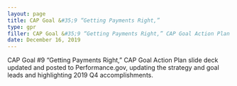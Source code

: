 ```yaml
---
layout: page
title: CAP Goal &#35;9 “Getting Payments Right,”
type: gpr
filler: CAP Goal &#35;9 “Getting Payments Right,” CAP Goal Action Plan slide deck updated and posted to Performance.gov, updating the strategy and goal leads and highlighting 2019 Q4 accomplishments.
date: December 16, 2019
---
```


CAP Goal #9 “Getting Payments Right,” CAP Goal Action Plan slide deck updated and posted to Performance.gov, updating the strategy and goal leads and highlighting 2019 Q4 accomplishments.

